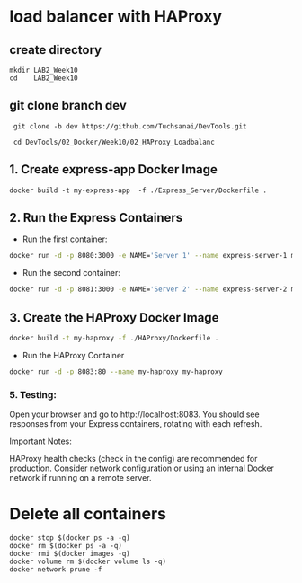 # load balancer with HAProxy



## create directory

   
    mkdir LAB2_Week10
    cd    LAB2_Week10
    

## git clone branch dev
    
    
   ```
    git clone -b dev https://github.com/Tuchsanai/DevTools.git
   ```
   
   ```   
    cd DevTools/02_Docker/Week10/02_HAProxy_Loadbalanc
   ```



## 1. Create express-app Docker Image

```
docker build -t my-express-app  -f ./Express_Server/Dockerfile . 
```


## 2. Run the Express Containers

- Run the first container:

```bash
docker run -d -p 8080:3000 -e NAME='Server 1' --name express-server-1 my-express-app
```
- Run the second container:

```bash
docker run -d -p 8081:3000 -e NAME='Server 2' --name express-server-2 my-express-app
```

## 3. Create the HAProxy Docker Image

```bash
docker build -t my-haproxy -f ./HAProxy/Dockerfile .
```

- Run the HAProxy Container

```bash
docker run -d -p 8083:80 --name my-haproxy my-haproxy
```

### 5. Testing:

Open your browser and go to http://localhost:8083. You should see responses from your Express containers, rotating with each refresh.


Important Notes:

HAProxy health checks (check in the config) are recommended for production.
Consider network configuration or using an internal Docker network if running on a remote server.



# Delete all containers

```
docker stop $(docker ps -a -q)  
docker rm $(docker ps -a -q) 
docker rmi $(docker images -q) 
docker volume rm $(docker volume ls -q)  
docker network prune -f
```